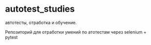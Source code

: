 # autotest_studies
автотесты, отработка и обучение.

Репозиторий для отработки умений по атотестам через selenium + pytest